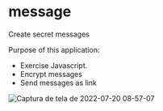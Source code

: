 # message

Create secret messages

Purpose of this application:

- Exercise Javascript.
- Encrypt messages
- Send messages as link

![Captura de tela de 2022-07-20 08-57-07](https://user-images.githubusercontent.com/50780924/179928555-40d32e95-eab1-442d-b2fe-ffcfe2a1cd86.png)
